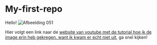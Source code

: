 # My-first-repo

Hello!
![Afbeelding 051](https://github.com/Hurmkuh/My-first-repo/assets/144222331/32833468-9176-4a59-b228-47e92050900a)

Hier volgt een link naar de [website van youtube met de tutorial hoe ik de image erin heb gekregen. want ik kwam er echt niet uit](https://www.youtube.com/watch?v=qIaWozjDyPk&ab_channel=coderawesome), ga snel kijken!

